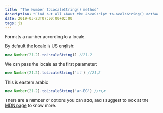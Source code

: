 ```yaml
---
title: "The Number toLocaleString() method"
description: "Find out all about the JavaScript toLocaleString() method of a number"
date: 2019-03-23T07:00:00+02:00
tags: js
---
```


Formats a number according to a locale.

By default the locale is US english:

```js
new Number(21.2).toLocaleString() //21.2
```

We can pass the locale as the first parameter:

```js
new Number(21.2).toLocaleString('it') //21,2
```

This is eastern arabic

```js
new Number(21.2).toLocaleString('ar-EG') //٢١٫٢
```

There are a number of options you can add, and I suggest to look at the [MDN page](https://developer.mozilla.org/en-US/docs/Web/JavaScript/Reference/Global_Objects/Number/toLocaleString) to know more.
